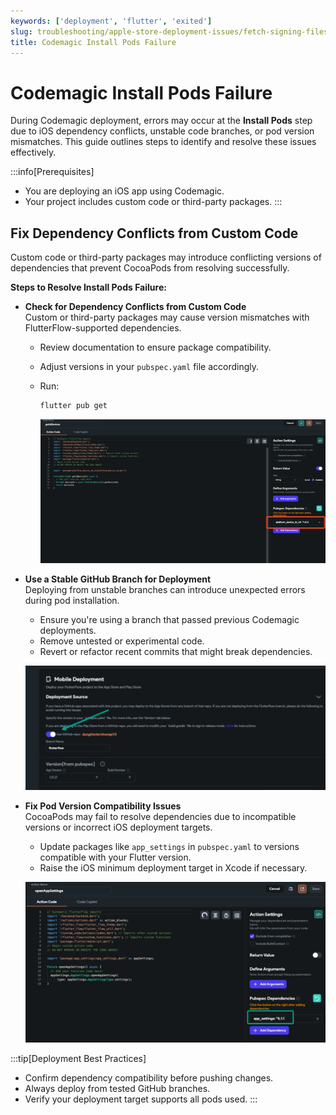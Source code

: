 ```yaml
---
keywords: ['deployment', 'flutter', 'exited']
slug: troubleshooting/apple-store-deployment-issues/fetch-signing-files/codemagic-install-pods-failure
title: Codemagic Install Pods Failure
---
```


# Codemagic Install Pods Failure

During Codemagic deployment, errors may occur at the **Install Pods** step due to iOS dependency conflicts, unstable code branches, or pod version mismatches. This guide outlines steps to identify and resolve these issues effectively.

:::info[Prerequisites]
- You are deploying an iOS app using Codemagic.
- Your project includes custom code or third-party packages.
:::

## Fix Dependency Conflicts from Custom Code

Custom code or third-party packages may introduce conflicting versions of dependencies that prevent CocoaPods from resolving successfully.

**Steps to Resolve Install Pods Failure:**

- **Check for Dependency Conflicts from Custom Code**  
   Custom or third-party packages may cause version mismatches with FlutterFlow-supported dependencies.

   - Review documentation to ensure package compatibility.
   - Adjust versions in your `pubspec.yaml` file accordingly.
   - Run:

     ```bash
     flutter pub get
     ```

      ![](../../assets/20250430121132533922.png)

- **Use a Stable GitHub Branch for Deployment**  
   Deploying from unstable branches can introduce unexpected errors during pod installation.

   - Ensure you're using a branch that passed previous Codemagic deployments.
   - Remove untested or experimental code.
   - Revert or refactor recent commits that might break dependencies.

   ![](../../assets/20250430121132883140.png)

- **Fix Pod Version Compatibility Issues**  
   CocoaPods may fail to resolve dependencies due to incompatible versions or incorrect iOS deployment targets.

   - Update packages like `app_settings` in `pubspec.yaml` to versions compatible with your Flutter version.
   - Raise the iOS minimum deployment target in Xcode if necessary.

   ![](../../assets/20250430121133219967.png)

:::tip[Deployment Best Practices]
- Confirm dependency compatibility before pushing changes.
- Always deploy from tested GitHub branches.
- Verify your deployment target supports all pods used.
:::